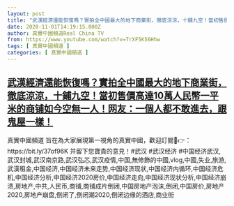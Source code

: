 ```yaml
---
layout: post
title: "武漢經濟還能恢復嗎？實拍全中國最大的地下商業街，徹底涼涼，十鋪九空！當初售價高達10萬人民幣一平米的商铺如今空無一人！网友：一個人都不敢進去，跟鬼屋一樣！"
date: 2020-11-01T14:19:15.000Z
author: 真實中國頻道Real China TV
from: https://www.youtube.com/watch?v=TrXF5K56Hhw
tags: [ 真實中國頻道 ]
categories: [ 真實中國頻道 ]
---
```

<!--1604240355000-->
[武漢經濟還能恢復嗎？實拍全中國最大的地下商業街，徹底涼涼，十鋪九空！當初售價高達10萬人民幣一平米的商铺如今空無一人！网友：一個人都不敢進去，跟鬼屋一樣！](https://www.youtube.com/watch?v=TrXF5K56Hhw)
------

<div>
真實中國頻道 旨在為大家展現第一視角的真實中國，歡迎訂閱💖👉：https://bit.ly/37of96K  并留下您寶貴的意見！#武汉     #武汉经济 #中国经济武汉,武汉封城,武汉南京路,武汉弘芯,武汉疫情,中国,無修飾的中國,vlog,中國,失业,旅游,武漢租金,中国经济,中国经济未来走势,中国经济现状,中国经济内循环,中国经济危机,中国经济分析,中国经济2020房价,中国经济走向,中国经济现状分析,中国经济崩溃,房地产,中共,人民币,商铺,商铺成片倒闭,中国房地产泡沫,倒闭,中国房价,房地产2020,房地产崩盘,倒闭了,倒闭潮2020,倒闭边缘的酒店,商业街
</div>
